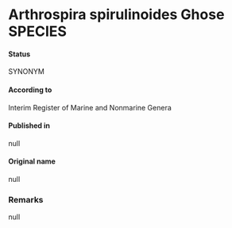 # Arthrospira spirulinoides Ghose SPECIES

#### Status
SYNONYM

#### According to
Interim Register of Marine and Nonmarine Genera

#### Published in
null

#### Original name
null

### Remarks
null